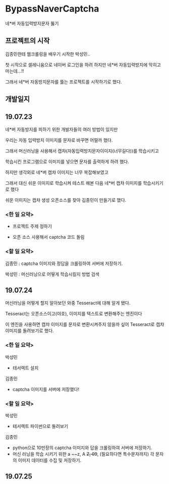 # BypassNaverCaptcha
네*버 자동입력방지문자 뚫기

## 프로젝트의 시작
김종민한테 웹크롤링을 배우기 시작한 박성민..

첫 시작으로 셀레니움으로 네이버 로그인을 하려 하지만 네*버 자동입력방지에 막히고 마는데...!!

그래서 네*버 자동방지문자를 뜷는 프로젝트를 시작하기로 했다.

## 개발일지
## 19.07.23

네*버 자동방지를 피하기 위한 개발자들의 여러 방법이 있지만

우리는 자동 입력방지 이미지를 문자로 바꾸면 어떨까 했다. 

그래서 머신러닝을 사용해서 캡챠(자동입력방지문자이미지(너무길다))를 학습시키고

학습시킨 프로그램으로 이미지를 넣으면 문자를 출력하게 하려 했다.

하지만 생각외로 네*버 캡챠 이미지는 너무 복잡해보였고

그래서 대신 쉬운 이미지로 학습시켜 테스트 해본 다음 네*버 캡챠 이미지를 학습시키기로 했다

쉬운 이미지는 캡챠 생성 오픈소스를 찾아 김종민이 만들기로 했다. 


### <한 일 요약>
- 프로젝트 주제 정하기

- 오픈 소스 사용해서 captcha 코드 돌림
### <할 일 요약>
김종민 : captcha 이미지와 정답을 크롤링하여 서버에 저장하기.

박성민 : 머신러닝으로 어떻게 학습시킬지 방법 검색

## 19.07.24

머신러닝을 어떻게 할지 알아보던 와중 Tesseract에 대해 알게 됐다.

Tesseract는 오픈소스이고(야호), 이미지를 텍스트로 변환해주는 엔진이다

이 엔진을 사용하면 캡챠 이미지를 문자로 변환시켜주지 않을까 싶어 Tesseract로 캡챠 이미지를 돌려보기로 했다.

### <한 일 요약>
박성민

- 테서렉트 설치

김종민

- captcha 이미지를 서버에 저장했다!

### <할 일 요약>
박성민

- 테서렉트 파이썬으로 돌려보기


김종민

- python으로 10만장의 captcha 이미지와 답을 크롤링하여 서버에 저장하기.
- 머신 러닝을 학습 시키기 위한 a ~~z, A ~~Z, 0~~9, (필요하다면 특수문자까지) 각 문자의 이미지 데이터를 수집 및 저장하기.
## 19.07.25
